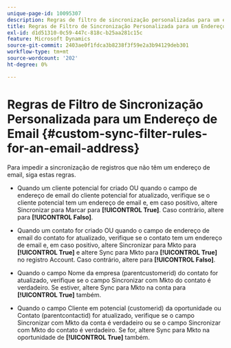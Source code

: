 ```yaml
---
unique-page-id: 10095307
description: Regras de filtro de sincronização personalizadas para um endereço de email - Documentação do Marketo - Documentação do produto
title: Regras de Filtro de Sincronização Personalizada para um Endereço de Email
exl-id: d1d51310-0c59-447c-818c-b25aa281c15c
feature: Microsoft Dynamics
source-git-commit: 2403ae0f1fdca3b8238f3f59e2a3b94129deb301
workflow-type: tm+mt
source-wordcount: '202'
ht-degree: 0%

---
```


# Regras de Filtro de Sincronização Personalizada para um Endereço de Email {#custom-sync-filter-rules-for-an-email-address}

Para impedir a sincronização de registros que não têm um endereço de email, siga estas regras.

* Quando um cliente potencial for criado OU quando o campo de endereço de email do cliente potencial for atualizado, verifique se o cliente potencial tem um endereço de email e, em caso positivo, altere Sincronizar para Marcar para **[!UICONTROL True]**. Caso contrário, altere para **[!UICONTROL Falso]**.

* Quando um contato for criado OU quando o campo de endereço de email do contato for atualizado, verifique se o contato tem um endereço de email e, em caso positivo, altere Sincronizar para Mkto para **[!UICONTROL True]** e altere Sync para Mkto para **[!UICONTROL True]** no registro Account. Caso contrário, altere para **[!UICONTROL Falso]**.

* Quando o campo Nome da empresa (parentcustomerid) do contato for atualizado, verifique se o campo Sincronizar com Mkto do contato é verdadeiro. Se estiver, altere Sync para Mkto na conta para **[!UICONTROL True]** também.

* Quando o campo Cliente em potencial (customerid) da oportunidade ou Contato (parentcontactid) for atualizado, verifique se o campo Sincronizar com Mkto da conta é verdadeiro ou se o campo Sincronizar com Mkto do contato é verdadeiro. Se for, altere Sync para Mkto na oportunidade de **[!UICONTROL True]** também.
